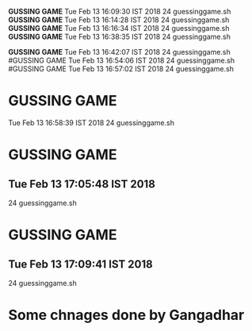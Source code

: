 **GUSSING GAME**
Tue Feb 13 16:09:30 IST 2018
24 guessinggame.sh
**GUSSING GAME**
Tue Feb 13 16:14:28 IST 2018
24 guessinggame.sh
**GUSSING GAME**
Tue Feb 13 16:16:34 IST 2018
24 guessinggame.sh
**GUSSING GAME**
Tue Feb 13 16:38:35 IST 2018
24 guessinggame.sh

**GUSSING GAME**
Tue Feb 13 16:42:07 IST 2018
24 guessinggame.sh
#GUSSING GAME
Tue Feb 13 16:54:06 IST 2018
24 guessinggame.sh
#GUSSING GAME
Tue Feb 13 16:57:02 IST 2018
24 guessinggame.sh
# GUSSING GAME
Tue Feb 13 16:58:39 IST 2018
24 guessinggame.sh
# GUSSING GAME
Tue Feb 13 17:05:48 IST 2018
-
24 guessinggame.sh
# GUSSING GAME
Tue Feb 13 17:09:41 IST 2018
-
24 guessinggame.sh
# Some chnages done by Gangadhar
